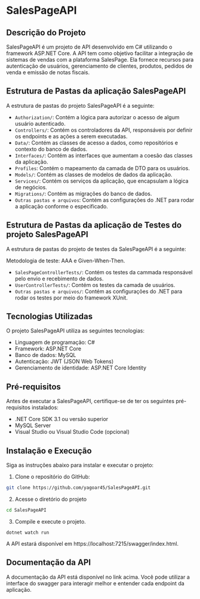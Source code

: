 # SalesPageAPI

## Descrição do Projeto

SalesPageAPI é um projeto de API desenvolvido em C# utilizando o framework ASP.NET Core. A API tem como objetivo facilitar a integração de sistemas de vendas com a plataforma SalesPage. Ela fornece recursos para autenticação de usuários, gerenciamento de clientes, produtos, pedidos de venda e emissão de notas fiscais.

## Estrutura de Pastas da aplicação SalesPageAPI

A estrutura de pastas do projeto SalesPageAPI é a seguinte:

- `Authorization/`: Contém a lógica para autorizar o acesso de algum usuário autenticado.
- `Controllers/`: Contém os controladores da API, responsáveis por definir os endpoints e as ações a serem executadas.
- `Data/`: Contém as classes de acesso a dados, como repositórios e contexto do banco de dados.
- `Interfaces/`: Contém as interfaces que aumentam a coesão das classes da aplicação.
- `Profiles`: Contém o mapeamento da camada de DTO para os usuários.
- `Models/`: Contém as classes de modelos de dados da aplicação.
- `Services/`: Contém os serviços da aplicação, que encapsulam a lógica de negócios.
- `Migrations/`: Contém as migrações do banco de dados.
- `Outras pastas e arquivos`: Contém as configurações do .NET para rodar a aplicação conforme o especificado.

## Estrutura de Pastas da aplicação de Testes do projeto SalesPageAPI

A estrutura de pastas do projeto de testes da SalesPageAPI é a seguinte:

Metodologia de teste: AAA e Given-When-Then.

- `SalesPageControllerTests/`: Contém os testes da cammada responsável pelo envio e recebimento de dados.
- `UserControllerTests/`: Contém os testes da camada de usuários. 
- `Outras pastas e arquivos/`: Contém as configurações do .NET para rodar os testes por meio do framework XUnit.


## Tecnologias Utilizadas

O projeto SalesPageAPI utiliza as seguintes tecnologias:

- Linguagem de programação: C#
- Framework: ASP.NET Core
- Banco de dados: MySQL
- Autenticação: JWT (JSON Web Tokens)
- Gerenciamento de identidade: ASP.NET Core Identity

## Pré-requisitos

Antes de executar a SalesPageAPI, certifique-se de ter os seguintes pré-requisitos instalados:

- .NET Core SDK 3.1 ou versão superior
- MySQL Server
- Visual Studio ou Visual Studio Code (opcional)

## Instalação e Execução

Siga as instruções abaixo para instalar e executar o projeto:

1. Clone o repositório do GitHub:

```bash
git clone https://github.com/yagoar45/SalesPageAPI.git
```

2. Acesse o diretório do projeto 

```bash
cd SalesPageAPI
```

3. Compile e execute o projeto.

```code
dotnet watch run 
```

A API estará disponível em https://localhost:7215/swagger/index.html.

## Documentação da API

A documentação da API está disponível no link acima. Você pode utilizar a interface do swagger para interagir melhor e entender cada endpoint da aplicação.

